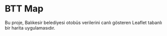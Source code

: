 # BTT Map

Bu proje, Balıkesir belediyesi otobüs verilerini canlı gösteren Leaflet tabanlı bir harita uygulamasıdır.
